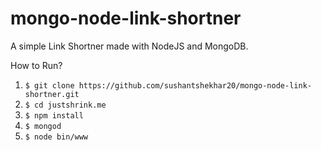 # mongo-node-link-shortner

A simple Link Shortner made with NodeJS and MongoDB.

How to Run?

1. `$ git clone https://github.com/sushantshekhar20/mongo-node-link-shortner.git`
2. `$ cd justshrink.me`
3. `$ npm install`
4. `$ mongod`
4. `$ node bin/www`

